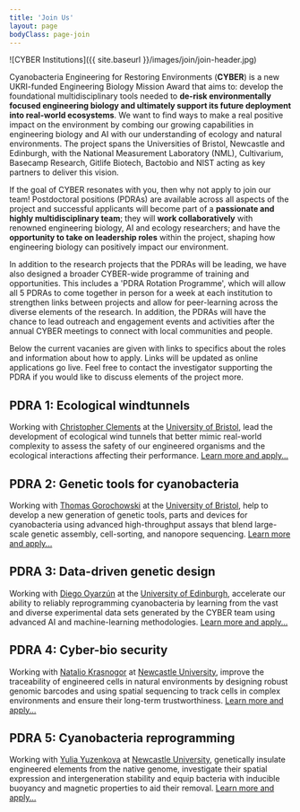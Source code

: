 ```yaml
---
title: 'Join Us'
layout: page
bodyClass: page-join
---
```


![CYBER Institutions]({{ site.baseurl }}/images/join/join-header.jpg)

Cyanobacteria Engineering for Restoring Environments (**CYBER**) is a new UKRI-funded Engineering Biology Mission Award that aims to: develop the foundational multidisciplinary tools needed to **de-risk environmentally focused engineering biology and ultimately support its future deployment into real-world ecosystems**. We want to find ways to make a real positive impact on the environment by combing our growing capabilities in engineering biology and AI with our understanding of ecology and natural environments. The project spans the Universities of Bristol, Newcastle and Edinburgh, with the National Measurement Laboratory (NML), Cultivarium, Basecamp Research, Gitlife Biotech, Bactobio and NIST acting as key partners to deliver this vision.

If the goal of CYBER resonates with you, then why not apply to join our team! Postdoctoral positions (PDRAs) are available across all aspects of the project and successful applicants will become part of a **passionate and highly multidisciplinary team**; they will **work collaboratively** with renowned engineering biology, AI and ecology researchers; and have the **opportunity to take on leadership roles** within the project, shaping how engineering biology can positively impact our environment.

In addition to the research projects that the PDRAs will be leading, we have also designed a broader CYBER-wide programme of training and opportunities. This includes a 'PDRA Rotation Programme', which will allow all 5 PDRAs to come together in person for a week at each institution to strengthen links between projects and allow for peer-learning across the diverse elements of the research. In addition, the PDRAs will have the chance to lead outreach and engagement events and activities after the annual CYBER meetings to connect with local communities and people.

Below the current vacanies are given with links to specifics about the roles and information about how to apply. Links will be updated as online applications go live. Feel free to contact the investigator supporting the PDRA if you would like to discuss elements of the project more.

## PDRA 1: Ecological windtunnels

Working with [Christopher Clements](https://cyber-mission.github.io/team/chris-clements/) at the [University of Bristol](https://www.bristol.ac.uk/biology/), lead the development of ecological wind tunnels that better mimic real-world complexity to assess the safety of our engineered organisms and the ecological interactions affecting their performance. [Learn more and apply...]()

## PDRA 2: Genetic tools for cyanobacteria

Working with [Thomas Gorochowski](https://cyber-mission.github.io/team/thomas-gorochowski/) at the [University of Bristol](https://www.bristol.ac.uk/biology/), help to develop a new generation of genetic tools, parts and devices for cyanobacteria using advanced high-throughput assays that blend large-scale genetic assembly, cell-sorting, and nanopore sequencing. [Learn more and apply...](https://www.bristol.ac.uk/jobs/find/details/?nPostingId=168921&nPostingTargetId=345097&id=Q50FK026203F3VBQBV7V77V83&LG=UK&languageSelect=UK&mask=newuobext)

## PDRA 3: Data-driven genetic design

Working with [Diego Oyarzún](https://cyber-mission.github.io/team/diego-oyarzun/) at the [University of Edinburgh](https://informatics.ed.ac.uk), accelerate our ability to reliably reprogramming cyanobacteria by learning from the vast and diverse experimental data sets generated by the CYBER team using advanced AI and machine-learning methodologies. [Learn more and apply...](https://elxw.fa.em3.oraclecloud.com/hcmUI/CandidateExperience/en/sites/CX_1001/job/10405/?utm_medium=jobshare)

## PDRA 4: Cyber-bio security

Working with [Natalio Krasnogor](https://cyber-mission.github.io/team/natalio-krasnogor/) at [Newcastle University](https://www.ncl.ac.uk/computing/research/icos/), improve the traceability of engineered cells in natural environments by designing robust genomic barcodes and using spatial sequencing to track cells in complex environments and ensure their long-term trustworthiness. [Learn more and apply...]()

## PDRA 5: Cyanobacteria reprogramming

Working with [Yulia Yuzenkova](https://cyber-mission.github.io/team/yulia-yuzenkova/) at [Newcastle University](https://www.ncl.ac.uk/cbcb/), genetically insulate engineered elements from the native genome, investigate their spatial expression and intergeneration stability and equip bacteria with inducible buoyancy and magnetic properties to aid their removal. [Learn more and apply...]()
